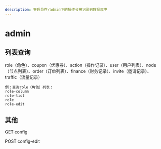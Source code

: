 ```yaml
---
description: 管理员在/admin下的操作会被记录到数据库中
---
```


# admin

## 列表查询

role（角色）、coupon（优惠券）、action（操作记录）、user（用户列表）、node（节点列表）、order（订单列表）、finance（财务记录）、invite（邀请记录）、traffic（流量记录）

```text
例：查询role（角色）列表：
role-column
role-list
role
role-edit
```

## 其他

GET config

POST config-edit

